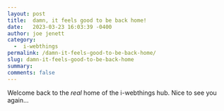 ```yaml
---
layout: post
title:  damn, it feels good to be back home!
date:   2023-03-23 16:03:39 -0400
author: joe jenett
category:
  -  i-webthings
permalink: /damn-it-feels-good-to-be-back-home/
slug: damn-it-feels-good-to-be-back-home
summary: 
comments: false
---
```

Welcome back to the <em>real</em> home of the i-webthings hub. Nice to see you again...


<a style="display:none;" href="https://brid.gy/publish/mastodon"><small>(cross-posted to mastodon)</small></a>